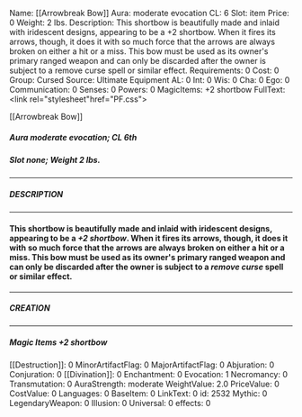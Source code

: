 Name: [[Arrowbreak Bow]]
Aura: moderate evocation
CL: 6
Slot: item
Price: 0
Weight: 2 lbs.
Description: This shortbow is beautifully made and inlaid with iridescent designs, appearing to be a +2 shortbow. When it fires its arrows, though, it does it with so much force that the arrows are always broken on either a hit or a miss. This bow must be used as its owner's primary ranged weapon and can only be discarded after the owner is subject to a remove curse spell or similar effect.
Requirements: 0
Cost: 0
Group: Cursed
Source: Ultimate Equipment
AL: 0
Int: 0
Wis: 0
Cha: 0
Ego: 0
Communication: 0
Senses: 0
Powers: 0
MagicItems: +2 shortbow
FullText: <link rel="stylesheet"href="PF.css"><div class="heading"><p class="alignleft">[[Arrowbreak Bow]]</p><div style="clear: both;"></div></div><div><h5><b>Aura </b>moderate evocation; <b>CL </b>6th</h5><h5><b>Slot </b>none; <b>Weight </b>2 lbs.</h5></div><hr/><div><h5><b>DESCRIPTION</b></h5></div><hr/><div><h4><p>This shortbow is beautifully made and inlaid with iridescent designs, appearing to be a <i>+2 shortbow</i>. When it fires its arrows, though, it does it with so much force that the arrows are always broken on either a hit or a miss. This bow must be used as its owner's primary ranged weapon and can only be discarded after the owner is subject to a <i>remove curse</i> spell or similar effect.</p></h4></div><hr/><div><h5><b>CREATION</b></h5></div><hr/><div><h5><b>Magic Items </b><i>+2 shortbow</i></h5></div>
[[Destruction]]: 0
MinorArtifactFlag: 0
MajorArtifactFlag: 0
Abjuration: 0
Conjuration: 0
[[Divination]]: 0
Enchantment: 0
Evocation: 1
Necromancy: 0
Transmutation: 0
AuraStrength: moderate
WeightValue: 2.0
PriceValue: 0
CostValue: 0
Languages: 0
BaseItem: 0
LinkText: 0
id: 2532
Mythic: 0
LegendaryWeapon: 0
Illusion: 0
Universal: 0
effects: 0

